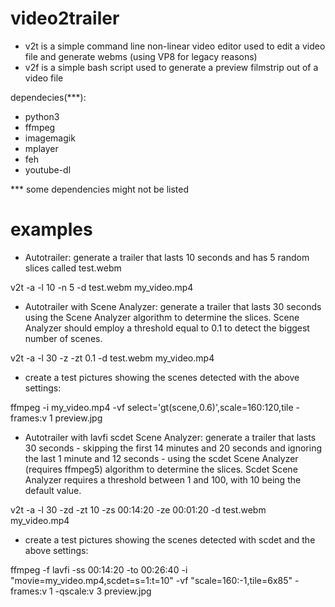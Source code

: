 # video2trailer
* v2t is a simple command line non-linear video editor used to edit a video file and generate webms (using VP8 for legacy reasons)
* v2f is a simple bash script used to generate a preview filmstrip out of a video file

dependecies(***):
* python3
* ffmpeg
* imagemagik
* mplayer
* feh
* youtube-dl

*** some dependencies might not be listed

# examples

- Autotrailer: generate a trailer that lasts 10 seconds and has 5 random slices called test.webm

v2t -a -l 10 -n 5 -d test.webm my_video.mp4

- Autotrailer with Scene Analyzer: generate a trailer that lasts 30 seconds using the Scene Analyzer algorithm to determine the slices. Scene Analyzer should employ a threshold equal to 0.1 to detect the biggest number of scenes.

v2t -a -l 30 -z -zt 0.1 -d test.webm my_video.mp4

- create a test pictures showing the scenes detected with the above settings:

ffmpeg -i my_video.mp4 -vf select='gt(scene\,0.6)',scale=160:120,tile -frames:v 1 preview.jpg

- Autotrailer with lavfi scdet Scene Analyzer: generate a trailer that lasts 30 seconds - skipping the first 14 minutes and 20 seconds and ignoring the last 1 minute and 12 seconds - using the scdet Scene Analyzer (requires ffmpeg5) algorithm to determine the slices. Scdet Scene Analyzer requires a threshold between 1 and 100, with 10 being the default value.

v2t -a -l 30 -zd -zt 10 -zs 00:14:20 -ze 00:01:20 -d test.webm my_video.mp4

- create a test pictures showing the scenes detected with scdet and the above settings:

ffmpeg -f lavfi -ss 00:14:20 -to 00:26:40 -i "movie=my_video.mp4,scdet=s=1:t=10" -vf "scale=160:-1,tile=6x85" -frames:v 1 -qscale:v 3 preview.jpg
